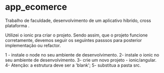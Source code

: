 # app_ecomerce
Trabalho de faculdade, desenvolvimento de um aplicativo hibrido, cross plataforma .

Utilizei o ionic pra criar o projeto. Sendo assim, que o projeto funcione corretamente, devemos seguir os seguintes passsos para posterior implementação ou refactor.

1 - instale o node no seu ambiente de desenvolvimento.
2- instale o ionic no seu ambiente de desenvolvimento.
3- crie um novo projeto - ionic/angular.
4- Atenção: a estrutura deve ser a 'blank';
5- substitua a pasta src.

